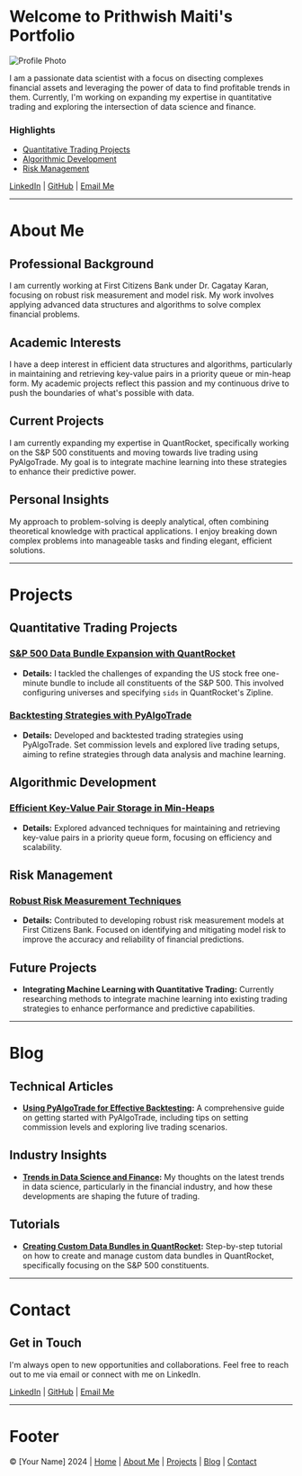 # Welcome to Prithwish Maiti's Portfolio

![Profile Photo](IMG_3052.HEIC)


I am a passionate data scientist with a focus on disecting complexes financial assets and leveraging the power of data to find profitable trends in them. Currently, I'm working on expanding my expertise in quantitative trading and exploring the intersection of data science and finance.

### Highlights

- [Quantitative Trading Projects](#projects)
- [Algorithmic Development](#projects)
- [Risk Management](#projects)

[LinkedIn](https://www.linkedin.com/in/prithwish-maiti/) | [GitHub](https://github.com/PrithwiShM) | [Email Me](mailto:prithwish.maiti99@gmail.com)

---

# About Me

## Professional Background

I am currently working at First Citizens Bank under Dr. Cagatay Karan, focusing on robust risk measurement and model risk. My work involves applying advanced data structures and algorithms to solve complex financial problems.

## Academic Interests

I have a deep interest in efficient data structures and algorithms, particularly in maintaining and retrieving key-value pairs in a priority queue or min-heap form. My academic projects reflect this passion and my continuous drive to push the boundaries of what's possible with data.

## Current Projects

I am currently expanding my expertise in QuantRocket, specifically working on the S&P 500 constituents and moving towards live trading using PyAlgoTrade. My goal is to integrate machine learning into these strategies to enhance their predictive power.

## Personal Insights

My approach to problem-solving is deeply analytical, often combining theoretical knowledge with practical applications. I enjoy breaking down complex problems into manageable tasks and finding elegant, efficient solutions.

---

# Projects

## Quantitative Trading Projects

### [S&P 500 Data Bundle Expansion with QuantRocket](#)
- **Details:** I tackled the challenges of expanding the US stock free one-minute bundle to include all constituents of the S&P 500. This involved configuring universes and specifying `sids` in QuantRocket's Zipline.

### [Backtesting Strategies with PyAlgoTrade](#)
- **Details:** Developed and backtested trading strategies using PyAlgoTrade. Set commission levels and explored live trading setups, aiming to refine strategies through data analysis and machine learning.

## Algorithmic Development

### [Efficient Key-Value Pair Storage in Min-Heaps](#)
- **Details:** Explored advanced techniques for maintaining and retrieving key-value pairs in a priority queue form, focusing on efficiency and scalability.

## Risk Management

### [Robust Risk Measurement Techniques](#)
- **Details:** Contributed to developing robust risk measurement models at First Citizens Bank. Focused on identifying and mitigating model risk to improve the accuracy and reliability of financial predictions.

## Future Projects

- **Integrating Machine Learning with Quantitative Trading:** Currently researching methods to integrate machine learning into existing trading strategies to enhance performance and predictive capabilities.

---

# Blog

## Technical Articles

- **[Using PyAlgoTrade for Effective Backtesting](#):** A comprehensive guide on getting started with PyAlgoTrade, including tips on setting commission levels and exploring live trading scenarios.
  
## Industry Insights

- **[Trends in Data Science and Finance](#):** My thoughts on the latest trends in data science, particularly in the financial industry, and how these developments are shaping the future of trading.

## Tutorials

- **[Creating Custom Data Bundles in QuantRocket](#):** Step-by-step tutorial on how to create and manage custom data bundles in QuantRocket, specifically focusing on the S&P 500 constituents.

---

# Contact

## Get in Touch

I'm always open to new opportunities and collaborations. Feel free to reach out to me via email or connect with me on LinkedIn.

[LinkedIn](https://www.linkedin.com/in/yourprofile) | [GitHub](https://github.com/yourprofile) | [Email Me](mailto:youremail@example.com)

---

# Footer

© [Your Name] 2024 | [Home](#home) | [About Me](#about-me) | [Projects](#projects) | [Blog](#blog) | [Contact](#contact)
